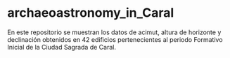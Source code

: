 # archaeoastronomy_in_Caral
En este repositorio se muestran los datos de acimut, altura de horizonte y declinación obtenidos en 42 edificios pertenecientes al periodo Formativo Inicial de la Ciudad Sagrada de Caral.
